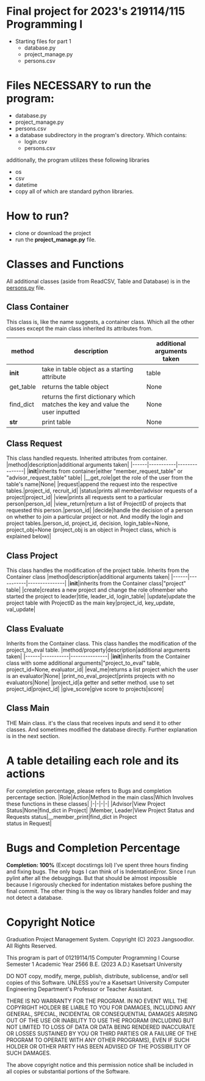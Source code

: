 # Final project for 2023's 219114/115 Programming I
* Starting files for part 1
  - database.py
  - project_manage.py
  - persons.csv

# Files NECESSARY to run the program:
  - database.py
  - project_manage.py
  - persons.csv
  - a database subdirectory in the program's directory. Which contains:
    - login.csv
    - persons.csv

  additionally, the program utilizes these following libraries
  - os
  - csv
  - datetime
  - copy
  all of which are standard python libraries.
  
# How to run?
  - clone or download the project
  - run the **project_manage.py** file.

# Classes and Functions
All additional classes (aside from ReadCSV, Table and Database) is in the [persons.py](persons.py) file.

## Class Container
This class is, like the name suggests, a container class. Which all the other classes except the main class inherited its attributes from.

|method|description|additional arguments taken|
|------|-----------|----------------|
|__init__|take in table object as a starting attribute|table|
|get_table|returns the table object|None|
|find_dict|returns the first dictionary which matches the key and value the user inputted|None|
|__str__|print table|None|

## Class Request
This class handled requests. Inherited attributes from container.
|method|description|additional arguments taken|
|------|-----------|---------------|
|__init__|inherits from container|either "member_request_table" or "advisor_request_table" table|
|__get_role|get the role of the user from the table's name|None|
|request|append the request into the respective tables.|project_id, recruit_id|
|status|prints all member/advisor requests of a project|project_id|
|view|prints all requests sent to a particular person|person_id|
|view_return|return a list of  ProjectID of projects that requested this person.|person_id|
|decide|handle the decision of a person on whether to join a particular project or not. And modify the login and project tables.|person_id, project_id, decision, login_table=None, project_obj=None (project_obj is an object in Project class, which is explained below)|

## Class Project
This class handles the modification of the project table. Inherits from the Container class
|method|description|additional arguments taken|
|------|-----------|---------------|
|__init__|inherits from the Container class|"project" table|
|create|creates a new project and change the role ofmember who started the project to leader|title, leader_id, login_table|
|update|update the project table with ProjectID as the main key|project_id, key_update, val_update|

## Class Evaluate
Inherits from the Container class. This class handles the modification of the project_to_eval table.
|method/property|description|additional arguments taken|
|------|-----------|---------------|
|__init__|inherits from the Container class with some additional arguments|"project_to_eval" table, project_id=None, evaluator_id|
|eval_me|returns a list project which the user is an evaluator|None|
|print_no_eval_project|prints projects with no evaluators|None|
|project_id|a getter and setter method. use to set project_id|project_id|
|give_score|give score to projects|score|

## Class Main
THE Main class. it's the class that receives inputs and send it to other classes. And sometimes modified the database directly. Further explanation is in the next section.

# A table detailing each role and its actions
For completion percentage, please refers to Bugs and completion percentage section.
|Role|Action|Method in the main class|Which Involves these functions in these classes|
|-|-|-|-|
|Advisor|View Project Status|None|find_dict in Project|
|Member, Leader|View Project Status and Requests status|__member_print|find_dict in Project <br> 
status in Request|



# Bugs and Completion Percentage
**Completion: 100%** (Except docstirngs lol)
I've spent three hours finding and fixing bugs. The only bugs I can think of is IndentationError. Since I run pylint after all the debuggings. But that should be almost impossible because I rigorously checked for indentation mistakes before pushing the final commit. The other thing is the way os library handles folder and may not detect a database.

# Copyright Notice
Graduation Project Management System.
Copyright (C) 2023 Jangsoodlor. All Rights Reserved.

This program is part of 01219114/15 Computer Programming I Course
Semester 1 Academic Year 2566 B.E. (2023 A.D.)
Kasetsart University

DO NOT copy, modify, merge, publish, distribute, sublicense, and/or sell copies of this Software.
UNLESS you're a Kasetsart University Computer Engineering Department's Professor or Teacher Assistant.

THERE IS NO WARRANTY FOR THE PROGRAM. IN NO EVENT WILL THE COPYRIGHT HOLDER BE LIABLE TO YOU FOR DAMAGES, 
INCLUDING ANY GENERAL, SPECIAL, INCIDENTAL OR CONSEQUENTIAL DAMAGES ARISING OUT OF THE USE 
OR INABILITY TO USE THE PROGRAM (INCLUDING BUT NOT LIMITED TO LOSS OF DATA 
OR DATA BEING RENDERED INACCURATE OR LOSSES SUSTAINED BY YOU OR THIRD PARTIES 
OR A FAILURE OF THE PROGRAM TO OPERATE WITH ANY OTHER PROGRAMS), 
EVEN IF SUCH HOLDER OR OTHER PARTY HAS BEEN ADVISED OF THE POSSIBILITY OF SUCH DAMAGES.

The above copyright notice and this permission notice shall be included in all
copies or substantial portions of the Software.